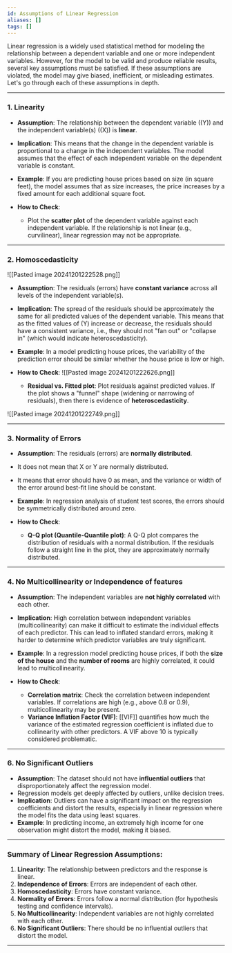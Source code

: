 ```yaml
---
id: Assumptions of Linear Regression
aliases: []
tags: []
---
```


Linear regression is a widely used statistical method for modeling the relationship between a dependent variable and one or more independent variables. However, for the model to be valid and produce reliable results, several key assumptions must be satisfied. If these assumptions are violated, the model may give biased, inefficient, or misleading estimates. Let's go through each of these assumptions in depth.

---

### **1. Linearity**
   - **Assumption**: The relationship between the dependent variable (\(Y\)) and the independent variable(s) (\(X\)) is **linear**.
   - **Implication**: This means that the change in the dependent variable is proportional to a change in the independent variables. The model assumes that the effect of each independent variable on the dependent variable is constant.
   - **Example**: If you are predicting house prices based on size (in square feet), the model assumes that as size increases, the price increases by a fixed amount for each additional square foot.

   - **How to Check**:
     - Plot the **scatter plot** of the dependent variable against each independent variable. If the relationship is not linear (e.g., curvilinear), linear regression may not be appropriate.

---

### **2. Homoscedasticity**
![[Pasted image 20241201222528.png]]

   - **Assumption**: The residuals (errors) have **constant variance** across all levels of the independent variable(s).
   - **Implication**: The spread of the residuals should be approximately the same for all predicted values of the dependent variable. This means that as the fitted values of \(Y\) increase or decrease, the residuals should have a consistent variance, i.e., they should not "fan out" or "collapse in" (which would indicate heteroscedasticity).
   - **Example**: In a model predicting house prices, the variability of the prediction error should be similar whether the house price is low or high.

   - **How to Check**:
   ![[Pasted image 20241201222626.png]]
     - **Residual vs. Fitted plot**: Plot residuals against predicted values. If the plot shows a "funnel" shape (widening or narrowing of residuals), then there is evidence of **heteroscedasticity**.
    
![[Pasted image 20241201222749.png]]

---

### **3. Normality of Errors**
   - **Assumption**: The residuals (errors) are **normally distributed**.
   - It does not mean that X or Y are normally distributed.
   - It means that error should have 0 as mean, and the variance or width of the error around best-fit line should be constant.
   - **Example**: In regression analysis of student test scores, the errors should be symmetrically distributed around zero.

   - **How to Check**:
     - **Q-Q plot (Quantile-Quantile plot)**: A Q-Q plot compares the distribution of residuals with a normal distribution. If the residuals follow a straight line in the plot, they are approximately normally distributed.

---

### **4. No Multicollinearity** or Independence of features
   - **Assumption**: The independent variables are **not highly correlated** with each other.
   - **Implication**: High correlation between independent variables (multicollinearity) can make it difficult to estimate the individual effects of each predictor. This can lead to inflated standard errors, making it harder to determine which predictor variables are truly significant.
   - **Example**: In a regression model predicting house prices, if both the **size of the house** and the **number of rooms** are highly correlated, it could lead to multicollinearity.

   - **How to Check**:
     - **Correlation matrix**: Check the correlation between independent variables. If correlations are high (e.g., above 0.8 or 0.9), multicollinearity may be present.
     - **Variance Inflation Factor (VIF)**: [[VIF]] quantifies how much the variance of the estimated regression coefficient is inflated due to collinearity with other predictors. A VIF above 10 is typically considered problematic.

---

### **6. No Significant Outliers**
   - **Assumption**: The dataset should not have **influential outliers** that disproportionately affect the regression model.
   - Regression models get deeply affected by outliers, unlike decision trees.
   - **Implication**: Outliers can have a significant impact on the regression coefficients and distort the results, especially in linear regression where the model fits the data using least squares.
   - **Example**: In predicting income, an extremely high income for one observation might distort the model, making it biased.

---

### **Summary of Linear Regression Assumptions**:

1. **Linearity**: The relationship between predictors and the response is linear.
2. **Independence of Errors**: Errors are independent of each other.
3. **Homoscedasticity**: Errors have constant variance.
4. **Normality of Errors**: Errors follow a normal distribution (for hypothesis testing and confidence intervals).
5. **No Multicollinearity**: Independent variables are not highly correlated with each other.
7. **No Significant Outliers**: There should be no influential outliers that distort the model.

---

